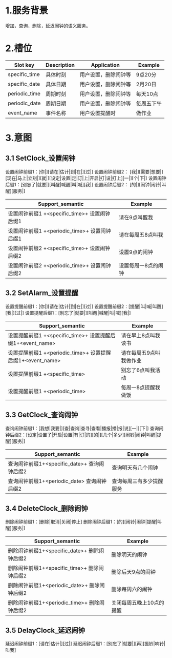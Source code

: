 # 1.服务背景

增加，查询，删除，延迟闹钟的语义服务。

# 2.槽位

| Slot key | Description | Application | Example |
| --- | --- | --- | --- |
| specific\_time | 具体时刻 | 用户设置，删除闹钟等 | 9点20分 |
| specific\_date | 具体日期 | 用户设置，删除闹钟等 | 2月20日 |
| periodic\_time | 周期时刻 | 用户设置，删除闹钟等 | 每天10点 |
| periodic\_date | 周期日期 | 用户设置，删除闹钟等 | 每周五下午 |
| event\_name | 事件名称 | 用户设置提醒时 | 做作业 |

# 3.意图

## 3.1 SetClock\_设置闹钟

设置闹钟前缀1：\[你\|\]\[请在\|估计\|到\|在\|\]\[过\|\]
设置闹钟前缀2： \[我\|\]\[需要\|想要\|\]\[现在\|马上\|立刻\|\]\[就\|\]\[设定\|设置\|定\|订\|上\|开启\|打\|设\|打上\]\[一\|\]\[个\|下\|\]
设置闹钟后缀1：\[别忘了\|就要\|\]\[叫醒\|喊醒\|叫\|喊\]\[我\|\]
设置闹钟后缀2： \[的\|\]\[闹钟\|闹铃\|叫醒\]\[服务\|\]

| **Support\_semantic** | **Example** |
| --- | --- |
| 设置闹钟前缀1 +&lt;specific\_time&gt;+ 设置闹钟后缀1 | 请在9点叫醒我 |
| 设置闹钟前缀1 +&lt;periodic\_time&gt;+ 设置闹钟后缀1 | 请在每周五8点叫我 |
| 设置闹钟前缀2 +&lt;specific\_time&gt;+ 设置闹钟后缀2 | 设置9点的闹钟 |
| 设置闹钟前缀2 +&lt;periodic\_time&gt;+ 设置闹钟后缀2 | 设置每周一8点的闹钟 |

## 3.2 SetAlarm\_设置提醒

设置提醒前缀1：\[你\|\]\[请在\|估计\|到\|在\|\]\[过\|\]
设置提醒前缀2：\[提醒\|叫\|喊\|叫醒\]\[我\|\]\[过\|\]
设置提醒后缀1：\[别忘了\|就要\|\]\[叫醒\|喊醒\|叫\|喊\]\[我\|\]

| **Support\_semantic** | **Example** |
| --- | --- |
| 设置提醒前缀1 +&lt;specific\_time&gt;+ 设置提醒后缀1+&lt;event\_name&gt; | 请在早上8点叫我读书 |
| 设置提醒前缀1 +&lt;periodic\_time&gt;+ 设置提醒后缀1+&lt;event\_name&gt; | 请在每周五9点叫我做作业 |
| 设置提醒前缀1 +&lt;specific\_time&gt; | 别忘了6点叫我活动 |
| 设置提醒前缀1  +&lt;periodic\_time&gt; | 每周一8点提醒我做饭 |

## 3.3 GetClock\_查询闹钟

查询闹钟前缀1：\[我想\|我要\|\]\[查\|查询\|查寻\|查看\|播报\|播\|报\|说\]\[一\|\]\[下\|\]
查询闹钟后缀2：\[设定\|设置了\|开启\|设置\|有\|订\|的\]\[的\|\]\[几个\|多少\]\[闹铃\|闹钟\|叫醒\|提醒\]\[服务\|\]

| **Support\_semantic** | **Example** |
| --- | --- |
| 查询闹钟前缀1+&lt;specific\_date&gt;+ 查询闹钟后缀2 | 查询明天有几个闹钟 |
| 查询闹钟前缀1+&lt;periodic\_date&gt; 查询闹钟后缀2 | 查询每周三有多少提醒服务 |

## 3.4 DeleteClock\_删除闹钟

删除闹钟前缀1：\[删除\|取消\|关闭\|停止\]
删除闹钟后缀1：\[的\]\[闹铃\|闹钟\|提醒\|叫醒\]\[服务\|\]

| **Support\_semantic** | **Example** |
| --- | --- |
| 删除闹钟前缀1+&lt;specific\_date&gt;+ 删除闹钟后缀2 | 删除明天的闹钟 |
| 删除闹钟前缀1+&lt;specific\_time&gt;+ 删除闹钟后缀2 | 删除后天9点的闹钟 |
| 删除闹钟前缀1+&lt;periodic\_date&gt;+ 删除闹钟后缀2 | 删除每周六的闹钟 |
| 删除闹钟前缀1+&lt;periodic\_time&gt;+ 删除闹钟后缀2 | 关闭每周五晚上10点的提醒 |

## 3.5 DelayClock\_延迟闹钟

延迟闹钟前缀1：[请在|估计|][过|]
延迟闹钟后缀1：[别忘了|就要|][再][振铃|响铃|叫我]
